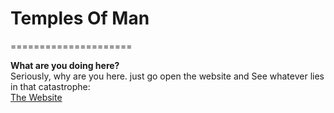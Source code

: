 # Temples Of Man
=====================

**What are you doing here?**  
Seriously, why are you here. just go open the website and See whatever lies in that catastrophe:  
[The Website](https://z6dev.github.io/Temples-Of-Man/)

